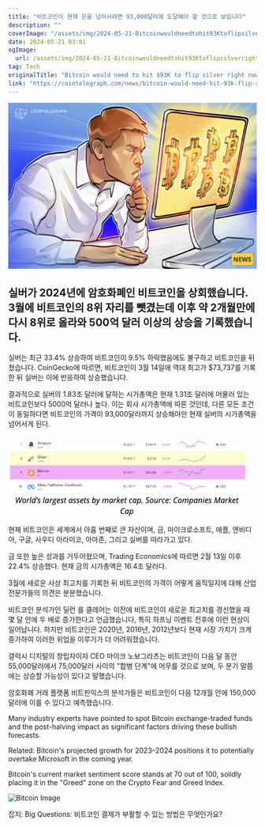 ```yaml
---
title: "비트코인이 현재 은을 넘어서려면 93,000달러에 도달해야 할 것으로 보입니다"
description: ""
coverImage: "/assets/img/2024-05-21-Bitcoinwouldneedtohit93Ktoflipsilverrightnow_thumbnail.png"
date: 2024-05-21 03:01
ogImage: 
  url: /assets/img/2024-05-21-Bitcoinwouldneedtohit93Ktoflipsilverrightnow_thumbnail.png
tag: Tech
originalTitle: "Bitcoin would need to hit $93K to flip silver right now"
link: "https://cointelegraph.com/news/bitcoin-would-need-hit-93k-flip-silver-right-now"
---
```



![2024-05-21-Bitcoinwouldneedtohit93Ktoflipsilverrightnow_thumbnail.png](/assets/img/2024-05-21-Bitcoinwouldneedtohit93Ktoflipsilverrightnow_thumbnail.png)

## 실버가 2024년에 암호화폐인 비트코인을 상회했습니다. 3월에 비트코인의 8위 자리를 뺏겼는데 이후 약 2개월만에 다시 8위로 올라와 500억 달러 이상의 상승을 기록했습니다.

실버는 최근 33.4% 상승하여 비트코인이 9.5% 하락했음에도 불구하고 비트코인을 뒤쳤습니다. CoinGecko에 따르면, 비트코인이 3월 14일에 역대 최고가 $73,737를 기록한 뒤 실버는 이에 반응하여 상승했습니다.

<div class="content-ad"></div>

결과적으로 실버의 1.83조 달러에 달하는 시가총액은 현재 1.31조 달러에 머물러 있는 비트코인보다 5000억 달러나 높다. 이는 회사 시가총액에 따른 것인데, 다른 모든 조건이 동일하다면 비트코인의 가격이 93,000달러까지 상승해야만 현재 실버의 시가총액을 넘어서게 된다.

![이미지](/assets/img/2024-05-21-Bitcoinwouldneedtohit93Ktoflipsilverrightnow_0.png)

현재 비트코인은 세계에서 아홉 번째로 큰 자산이며, 금, 마이크로소프트, 애플, 엔비디아, 구글, 사우디 아라미코, 아마존, 그리고 실버를 따라가고 있다.

금 또한 높은 성과를 거두어왔으며, Trading Economics에 따르면 2월 13일 이후 22.4% 상승했다. 현재 금의 시가총액은 16.4조 달러다.

<div class="content-ad"></div>

3월에 새로운 사상 최고치를 기록한 뒤 비트코인의 가격이 어떻게 움직일지에 대해 산업 전문가들의 의견은 분분했습니다.

비트코인 분석가인 딜런 를 클레어는 이전에 비트코인이 새로운 최고치를 경신했을 때 몇 달 안에 두 배로 증가한다고 언급했습니다, 특히 하프닝 이벤트 전후에 이런 현상이 일어납니다. 하지만 비트코인은 2020년, 2016년, 2012년보다 현재 시장 가치가 크게 증가하여 이러한 위업을 이루기가 더 어려워졌습니다.

갤럭시 디지털의 창립자이자 CEO 마이크 노보그라츠는 비트코인이 다음 달 동안 55,000달러에서 75,000달러 사이의 "합병 단계"에 머무를 것으로 보며, 두 분기 말쯤에는 상승할 가능성이 있다고 말했습니다.

암호화폐 거래 플랫폼 비트핀익스의 분석가들은 비트코인이 다음 12개월 안에 150,000달러에 이를 수 있다고 예측했습니다.

<div class="content-ad"></div>

Many industry experts have pointed to spot Bitcoin exchange-traded funds and the post-halving impact as significant factors driving these bullish forecasts.

Related: Bitcoin's projected growth for 2023–2024 positions it to potentially overtake Microsoft in the coming year.

Bitcoin's current market sentiment score stands at 70 out of 100, solidly placing it in the "Greed" zone on the Crypto Fear and Greed Index.

![Bitcoin Image](https://yourwebsite.com/assets/img/2024-05-21-Bitcoinwouldneedtohit93Ktoflipsilverrightnow_1.png)

<div class="content-ad"></div>

잡지: Big Questions: 비트코인 결제가 부활할 수 있는 방법은 무엇인가요?